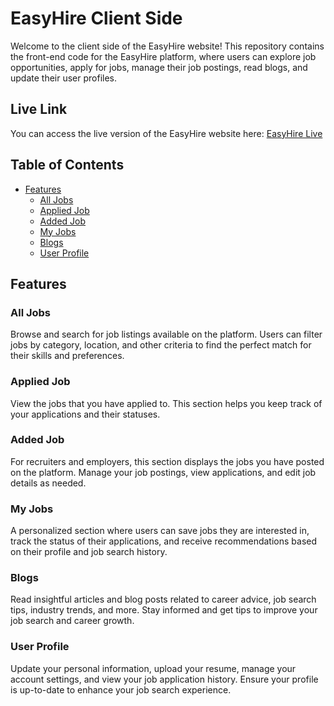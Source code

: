 # EasyHire Client Side

Welcome to the client side of the EasyHire website! This repository contains the front-end code for the EasyHire platform, where users can explore job opportunities, apply for jobs, manage their job postings, read blogs, and update their user profiles.


## Live Link
You can access the live version of the EasyHire website here: [EasyHire Live](https://www.easyhire.com)


## Table of Contents

- [Features](#features)
  - [All Jobs](#all-jobs)
  - [Applied Job](#applied-job)
  - [Added Job](#added-job)
  - [My Jobs](#my-jobs)
  - [Blogs](#blogs)
  - [User Profile](#user-profile)


## Features

### All Jobs
Browse and search for job listings available on the platform. Users can filter jobs by category, location, and other criteria to find the perfect match for their skills and preferences.

### Applied Job
View the jobs that you have applied to. This section helps you keep track of your applications and their statuses.

### Added Job
For recruiters and employers, this section displays the jobs you have posted on the platform. Manage your job postings, view applications, and edit job details as needed.

### My Jobs
A personalized section where users can save jobs they are interested in, track the status of their applications, and receive recommendations based on their profile and job search history.

### Blogs
Read insightful articles and blog posts related to career advice, job search tips, industry trends, and more. Stay informed and get tips to improve your job search and career growth.

### User Profile
Update your personal information, upload your resume, manage your account settings, and view your job application history. Ensure your profile is up-to-date to enhance your job search experience.
